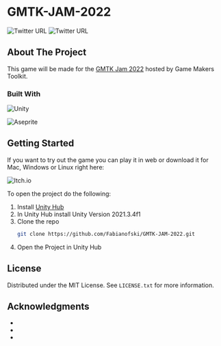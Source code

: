 # GMTK-JAM-2022
 
![Twitter URL](https://img.shields.io/twitter/url?label=F4B1&style=social&url=https%3A%2F%2Ftwitter.com%2FF4B1_GameDev)
![Twitter URL](https://img.shields.io/twitter/url?label=santumerino&style=social&url=https%3A%2F%2Ftwitter.com%2Fsantumerino)
 
<!-- ABOUT THE PROJECT -->
## About The Project

This game will be made for the [GMTK Jam 2022](https://itch.io/jam/gmtk-jam-2022) hosted by Game Makers Toolkit. 

### Built With

![Unity](https://img.shields.io/badge/unity-%23000000.svg?style=for-the-badge&logo=unity&logoColor=white)<br/>

![Aseprite](https://img.shields.io/badge/Aseprite-FFFFFF?style=for-the-badge&logo=Aseprite&logoColor=#7D929E)

<!-- GETTING STARTED -->
## Getting Started

If you want to try out the game you can play it in web or download it for Mac, Windows or Linux right here:<br/>

![Itch.io](https://img.shields.io/badge/Itch-%23FF0B34.svg?style=for-the-badge&logo=Itch.io&logoColor=white&url=https%3A%2F%2Ftwitter.com%2FF4B1_GameDev)

To open the project do the following:
1. Install [Unity Hub](https://unity.com/download)
2. In Unity Hub install Unity Version 2021.3.4f1
3. Clone the repo
   ```sh
   git clone https://github.com/Fabianofski/GMTK-JAM-2022.git
   ```
4. Open the Project in Unity Hub

<!-- LICENSE -->
## License

Distributed under the MIT License. See `LICENSE.txt` for more information.

<!-- ACKNOWLEDGMENTS -->
## Acknowledgments

* []()
* []()
* []()
